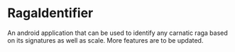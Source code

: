 # RagaIdentifier
An android application that can be used to identify any carnatic raga based on its signatures as well as scale. More features are to be updated.
